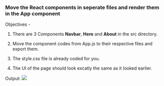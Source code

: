 ### Move the React components in seperate files and render them in the App component

Objectives -

1. There are 3 Components <b>Navbar</b>, <b>Hero</b> and <b>About</b> in the src directory.

2. Move the component codes from App.js to their respective files and export them.

3. The style.css file is already coded for you.

4. The UI of the page should look excatly the same as it looked earlier.

Output:
<img src="https://res.cloudinary.com/dl26pbek4/image/upload/v1672553422/cn-questions/Capture_yihdy3.png">
